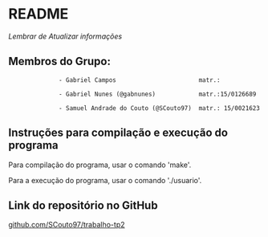 # README
*Lembrar de Atualizar informações*
## Membros do Grupo: 
				  
				  - Gabriel Campos                       matr.:
				  
				  - Gabriel Nunes (@gabnunes)            matr.:15/0126689
				  
				  - Samuel Andrade do Couto (@SCouto97)  matr.: 15/0021623

## Instruções para compilação e execução do programa

Para compilação do programa, usar o comando 'make'.

Para a execução do programa, usar o comando './usuario'.

## Link do repositório no GitHub

[github.com/SCouto97/trabalho-tp2](https://github.com/SCouto97/trabalho-tp2)
